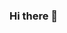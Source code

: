 ### Hi there 👋

<!--
**mohitsaxenaa/mohitsaxenaa** is a ✨ _special_ ✨ repository because its `README.md` (this file) appears on your GitHub profile.

Here are some ideas to get you started:

- 🔭 I’m currently working on ... 
- 🌱 I’m currently learning ... JavaScript
- 👯 I’m looking to collaborate on ... Projects
- 🤔 I’m looking for help with ... DSA
- 💬 Ask me about ... Anything
- 📫 How to reach me: ... Twitter, Instagram
- 😄 Pronouns: ... 
- ⚡ Fun fact: ... I am done
-->
